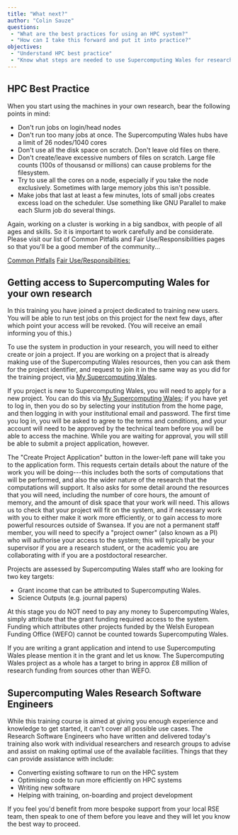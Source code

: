 ```yaml
---
title: "What next?"
author: "Colin Sauze"
questions:
 - "What are the best practices for using an HPC system?"
 - "How can I take this forward and put it into practice?"
objectives:
 - "Understand HPC best practice"
 - "Know what steps are needed to use Supercomputing Wales for research"
---
```



## HPC Best Practice

When you start using the machines in your own research, bear the
following points in mind:

* Don't run jobs on login/head nodes
* Don't run too many jobs at once. The Supercomputing Wales hubs have a limit of 26 nodes/1040 cores
* Don't use all the disk space on scratch. Don't leave old files on there.
* Don't create/leave excessive numbers of files on scratch. Large file counts (100s of thousansd or millions) can cause problems for the filesystem.
* Try to use all the cores on a node, especially if you take the node exclusively. Sometimes with large memory jobs this isn't possible.
* Make jobs that last at least a few minutes, lots of small jobs creates excess load on the scheduler. Use something like GNU Parallel to make each Slurm job do several things.

Again, working on a cluster is working in a big sandbox, with people of all ages and skills. So it is
important to work carefully and be considerate. Please visit our list of Common Pitfalls and
Fair Use/Responsibilities pages so that you'll be a good member of the community...

[Common Pitfalls](https://rc.fas.harvard.edu/resources/documentation/common-odyssey-pitfalls/)
[Fair Use/Responsibilities:](https://rc.fas.harvard.edu/resources/responsibilities/)


## Getting access to Supercomputing Wales for your own research

In this training you have joined a project dedicated to training new
users. You will be able to run test jobs on this project for the next
few days, after which point your access will be revoked. (You will
receive an email informing you of this.)

To use the system in production in your research, you will need to
either create or join a project. If you are working on a project that
is already making use of the Supercomputing Wales resources, then you
can ask them for the project identifier, and request to join it in the
same way as you did for the training project, via [My Supercomputing
Wales](https://my.supercomputing.wales).

If you project is new to Supercomputing Wales, you will need to apply
for a new project. You can do this via [My Supercomputing
Wales](https://my.supercomputing.wales); if you have yet to log in,
then you do so by selecting your institution from the home page, and
then logging in with your institutional email and password. The first
time you log in, you will be asked to agree to the terms and
conditions, and your account will need to be approved by the technical
team before you will be able to access the machine. While you are
waiting for approval, you will still be able to submit a project
application, however.

The "Create Project
Application" button in the lower-left pane will take you to the
application form. This requests certain details about the nature of
the work you will be doing---this includes both the sorts of
computations that will be performed, and also the wider nature of the
research that the computations will support. It also asks for some
detail around the resources that you will need, including the number
of core hours, the amount of memory, and the amount of disk space that
your work will need. This allows us to check that your project will
fit on the system, and if necessary work with you to either make it
work more efficiently, or to gain access to more powerful resources
outside of Swansea. If you are not a permanent staff member, you will
need to specify a "project owner" (also known as a PI) who will
authorise your access to the system; this will typically be your
supervisor if you are a research student, or the academic you are
collaborating with if you are a postdoctoral researcher.

Projects are assessed by Supercomputing Wales staff who are looking for two key targets:

  * Grant income that can be attributed to Supercomputing Wales.
  * Science Outputs (e.g. journal papers)

At this stage you do NOT need to pay any money to Supercomputing
Wales, simply attribute that the grant funding required access to the
system. Funding which attributes other projects funded by the Welsh
European Funding Office (WEFO) cannot be counted towards
Supercomputing Wales.

If you are writing a grant application and intend to use
Supercomputing Wales please mention it in the grant and let us
know. The Supercomputing Wales project as a whole has a target to
bring in approx £8 million of research funding from sources other than
WEFO.


## Supercomputing Wales Research Software Engineers

While this training course is aimed at giving you enough experience
and knowledge to get started, it can't cover all possible use cases.
The Research Software Engineers who have written and delivered today's
training also work with individual researchers and research groups to
advise and assist on making optimal use of the available
facilities. Things that they can provide assistance with include:

* Converting existing software to run on the HPC system
* Optimising code to run more efficiently on HPC systems
* Writing new software
* Helping with training, on-boarding and project development

If you feel you'd benefit from more bespoke support from your local
RSE team, then speak to one of them before you leave and they will let
you know the best way to proceed.
